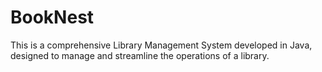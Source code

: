 # BookNest
This is a comprehensive Library Management System developed in Java, designed to manage and streamline the operations of a library.
